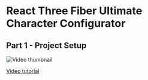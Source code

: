 # React Three Fiber Ultimate Character Configurator

## Part 1 - Project Setup

![Video thumbnail](https://github.com/user-attachments/assets/d57e9947-e737-4ee0-a77f-afbfcd4c44c2)

[Video tutorial](https://youtu.be/gIIV-FzdW00)

